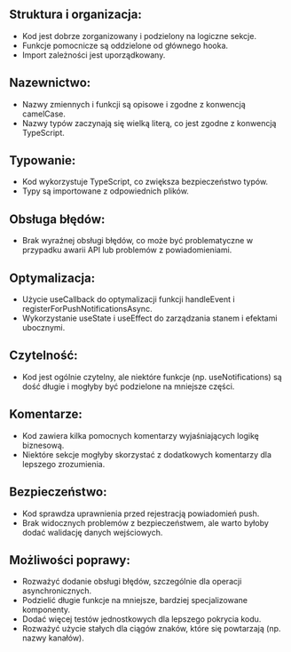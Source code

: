 ## Struktura i organizacja:
- Kod jest dobrze zorganizowany i podzielony na logiczne sekcje.
- Funkcje pomocnicze są oddzielone od głównego hooka.
- Import zależności jest uporządkowany.

## Nazewnictwo:
- Nazwy zmiennych i funkcji są opisowe i zgodne z konwencją camelCase.
- Nazwy typów zaczynają się wielką literą, co jest zgodne z konwencją TypeScript.

## Typowanie:
- Kod wykorzystuje TypeScript, co zwiększa bezpieczeństwo typów.
- Typy są importowane z odpowiednich plików.

## Obsługa błędów:
- Brak wyraźnej obsługi błędów, co może być problematyczne w przypadku awarii API lub problemów z powiadomieniami.

## Optymalizacja:
- Użycie useCallback do optymalizacji funkcji handleEvent i registerForPushNotificationsAsync.
- Wykorzystanie useState i useEffect do zarządzania stanem i efektami ubocznymi.

## Czytelność:
- Kod jest ogólnie czytelny, ale niektóre funkcje (np. useNotifications) są dość długie i mogłyby być podzielone na mniejsze części.

## Komentarze:
- Kod zawiera kilka pomocnych komentarzy wyjaśniających logikę biznesową.
- Niektóre sekcje mogłyby skorzystać z dodatkowych komentarzy dla lepszego zrozumienia.

## Bezpieczeństwo:
- Kod sprawdza uprawnienia przed rejestracją powiadomień push.
- Brak widocznych problemów z bezpieczeństwem, ale warto byłoby dodać walidację danych wejściowych.

## Możliwości poprawy:
- Rozważyć dodanie obsługi błędów, szczególnie dla operacji asynchronicznych.
- Podzielić długie funkcje na mniejsze, bardziej specjalizowane komponenty.
- Dodać więcej testów jednostkowych dla lepszego pokrycia kodu.
- Rozważyć użycie stałych dla ciągów znaków, które się powtarzają (np. nazwy kanałów).
